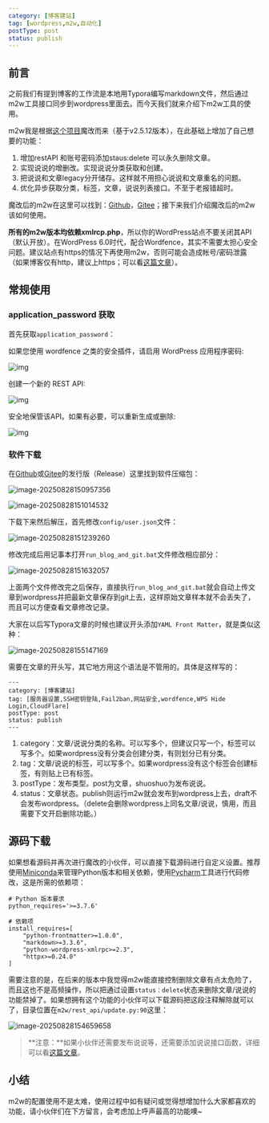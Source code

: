 ```yaml
---
category: [博客建站]
tag: [wordpress,m2w,自动化]
postType: post
status: publish
---
```


## 前言

之前我们有提到博客的工作流是本地用Typora编写markdown文件，然后通过m2w工具接口同步到wordpress里面去。而今天我们就来介绍下m2w工具的使用。

m2w我是根据[这个项目](https://github.com/huangwb8/m2w)魔改而来（基于v2.5.12版本），在此基础上增加了自己想要的功能：

1. 增加restAPI 和账号密码添加staus:delete 可以永久删除文章。
2. 实现说说的增删改。实现说说分类获取和创建。
3. 把说说和文章legacy分开储存。这样就不用担心说说和文章重名的问题。
4. 优化异步获取分类，标签，文章，说说列表接口。不至于老报错超时。

魔改后的m2w在这里可以找到：[Github](https://github.com/Markkkkkkkk/m2w)，[Gitee](https://gitee.com/markk/m2w)；接下来我们介绍魔改后的m2w该如何使用。

**所有的m2w版本均依赖xmlrcp.php**，所以你的WordPress站点不要关闭其API（默认开放）。在WordPress 6.0时代，配合Wordfence，其实不需要太担心安全问题。建议站点有https的情况下再使用m2w，否则可能会造成帐号/密码泄露（如果博客仅有http，建议上https；可以看[这篇文章](https://hyly.net/article/code/wordpress/444#header-id-23)）。

## 常规使用

### application_password 获取

首先获取`application_password`：

如果您使用 wordfence 之类的安全插件，请启用 WordPress 应用程序密码:

![img](https://image.hyly.net/i/2025/08/27/321ec1832fe1efcf00877b69ab4f6297-0.webp)

创建一个新的 REST API:

![img](https://image.hyly.net/i/2025/08/28/6c428375bc39e3d183bdacc44bb67314-0.webp)

安全地保管该API。如果有必要，可以重新生成或删除:

![img](https://image.hyly.net/i/2025/08/28/34a04329512a0c8278c2b8652527edbd-0.webp)

### 软件下载

在[Github](https://github.com/Markkkkkkkk/m2w)或[Gitee](https://gitee.com/markk/m2w)的发行版（Release）这里找到软件压缩包：

![image-20250828150957356](https://image.hyly.net/i/2025/08/28/cef5349c13219b9913b906fa0bee788c-0.webp)

![image-20250828151014532](https://image.hyly.net/i/2025/08/28/f8e0741d5e828cc7dba3b30a27378c06-0.webp)

下载下来然后解压，首先修改`config/user.json`文件：

![image-20250828151239260](https://image.hyly.net/i/2025/08/28/6e43e2196dbe8e6b2e8edf9ff7cc7e83-0.webp)

修改完成后用记事本打开`run_blog_and_git.bat`文件修改相应部分：

![image-20250828151632057](https://image.hyly.net/i/2025/08/28/c8ce3add01fc8c504d3a34d6780c4ecc-0.webp)

上面两个文件修改完之后保存，直接执行`run_blog_and_git.bat`就会自动上传文章到wordpress并把最新文章保存到git上去，这样原始文章样本就不会丢失了，而且可以方便查看文章修改记录。

大家在以后写Typora文章的时候也建议开头添加`YAML Front Matter`，就是类似这种：

![image-20250828155147169](https://image.hyly.net/i/2025/08/28/245e5eb47ddb186d02120cd956f6ebac-0.webp)

需要在文章的开头写，其它地方用这个语法是不管用的。具体是这样写的：

```
---
category: [博客建站]
tag: [服务器设置,SSH密钥登陆,Fail2ban,网站安全,wordfence,WPS Hide Login,CloudFlare]
postType: post
status: publish
---
```

1. category：文章/说说分类的名称。可以写多个，但建议只写一个，标签可以写多个。如果wordpress没有分类会创建分类，有则划分已有分类。
2. tag：文章/说说的标签，可以写多个。如果wordpress没有这个标签会创建标签，有则贴上已有标签。
3. postType：发布类型。post为文章，shuoshuo为发布说说。
4. status：文章状态。publish则运行m2w就会发布到wordpress上去，draft不会发布wordpress。（delete会删除wordpress上同名文章/说说，慎用，而且需要下文开启删除功能。）

## 源码下载

如果想看源码并再次进行魔改的小伙伴，可以直接下载源码进行自定义设置。推荐使用[Miniconda](https://gitee.com/link?target=https%3A%2F%2Fdocs.conda.io%2Fen%2Flatest%2Fminiconda.html)来管理Python版本和相关依赖，使用[Pycharm](https://www.jetbrains.com/pycharm/)工具进行代码修改，这是所需的依赖项：

```
# Python 版本要求
python_requires='>=3.7.6'

# 依赖项
install_requires=[
    "python-frontmatter>=1.0.0",
    "markdown>=3.3.6",
    "python-wordpress-xmlrpc>=2.3",
    "httpx>=0.24.0"
]
```

需要注意的是，在后来的版本中我觉得m2w能直接控制删除文章有点太危险了，而且这也不是高频操作，所以把通过设置`status：delete`状态来删除文章/说说的功能禁掉了。如果想拥有这个功能的小伙伴可以下载源码把这段注释解除就可以了，目录位置在`m2w/rest_api/update.py:90`这里：

![image-20250828154659658](https://image.hyly.net/i/2025/08/28/e88cef122909357441384bfdd6cf26d0-0.webp)

> **注意：**如果小伙伴还需要发布说说等，还需要添加说说接口函数，详细可以看[这篇文章](https://www.hyly.net/categroy/article/code/wordpress/380#header-id-6)。

## 小结

m2w的配置使用不是太难，使用过程中如有疑问或觉得想增加什么大家都喜欢的功能，请小伙伴们在下方留言，会考虑加上呼声最高的功能噢~
